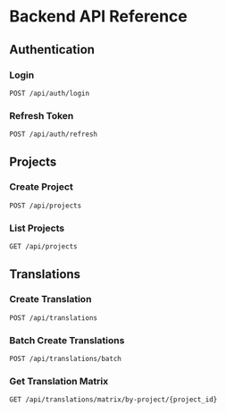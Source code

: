 # Backend API Reference

## Authentication

### Login

```http
POST /api/auth/login
```

### Refresh Token

```http
POST /api/auth/refresh
```

## Projects

### Create Project

```http
POST /api/projects
```

### List Projects

```http
GET /api/projects
```

## Translations

### Create Translation

```http
POST /api/translations
```

### Batch Create Translations

```http
POST /api/translations/batch
```

### Get Translation Matrix

```http
GET /api/translations/matrix/by-project/{project_id}
```
